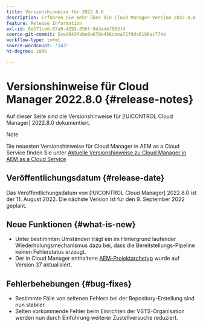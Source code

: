 ```yaml
---
title: Versionshinweise für 2022.8.0
description: Erfahren Sie mehr über die Cloud Manager-Version 2022.8.0.
feature: Release Information
exl-id: 0e571cdd-87a0-4292-856f-943ade7083f4
source-git-commit: 5ced643fabe0a670e456cbea72f9da8196ac774a
workflow-type: tm+mt
source-wordcount: '143'
ht-degree: 100%

---
```


# Versionshinweise für Cloud Manager 2022.8.0 {#release-notes}

Auf dieser Seite sind die Versionshinweise für [!UICONTROL Cloud Manager] 2022.8.0 dokumentiert.

>[!NOTE]
>
>Die neuesten Versionshinweise für Cloud Manager in AEM as a Cloud Service finden Sie unter [Aktuelle Versionshinweise zu Cloud Manager in AEM as a Cloud Service](https://experienceleague.adobe.com/de/docs/experience-manager-cloud-service/content/release-notes/cloud-manager/current)

## Veröffentlichungsdatum {#release-date}

Das Veröffentlichungsdatum von [!UICONTROL Cloud Manager] 2022.8.0 ist der 11. August 2022. Die nächste Version ist für den 9. September 2022 geplant.

## Neue Funktionen {#what-is-new}

* Unter bestimmten Umständen trägt ein im Hintergrund laufender Wiederholungsmechanismus dazu bei, dass die Bereitstellungs-Pipeline keinen Fehlerstatus erzeugt.
* Der in Cloud Manager enthaltene [AEM-Projektarchetyp](https://experienceleague.adobe.com/de/docs/experience-manager-core-components/using/developing/archetype/overview) wurde auf Version 37 aktualisiert.

## Fehlerbehebungen {#bug-fixes}

* Bestimmte Fälle von seltenen Fehlern bei der Repository-Erstellung sind nun stabiler.
* Selten vorkommende Fehler beim Einrichten der VSTS-Organisation werden nun durch Einführung weiterer Zustellversuche reduziert.

